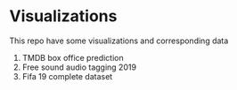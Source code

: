# Visualizations
This repo have some visualizations and corresponding data

1. TMDB box office prediction
2. Free sound audio tagging 2019
3. Fifa 19 complete dataset
